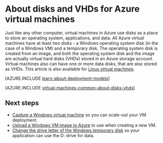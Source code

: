 <properties
	pageTitle="About disks and VHDs for Windows VMs | Microsoft Azure"
	description="Learn about the basics of disks and VHDs for Windows virtual machines in Azure."
	services="virtual-machines-windows"
	documentationCenter=""
	authors="cynthn"
	manager="timlt"
	editor="tysonn"
	tags="azure-resource-manager,azure-service-management"/>

<tags
	ms.service="virtual-machines-windows"
	ms.date="06/16/2016"
	wacn.date=""/>

# About disks and VHDs for Azure virtual machines

Just like any other computer, virtual machines in Azure use disks as a place to store an operating system, applications, and data. All Azure virtual machines have at least two disks - a Windows operating system disk (in the case of a Windows VM) and a temporary disk. The operating system disk is created from an image, and both the operating system disk and the image are actually virtual hard disks (VHDs) stored in an Azure storage account. Virtual machines also can have one or more data disks, that are also stored as VHDs. This article is also available for [Linux virtual machines](/documentation/articles/virtual-machines-linux-about-disks-vhds/).

[AZURE.INCLUDE [learn-about-deployment-models](../includes/learn-about-deployment-models-both-include.md)]

[AZURE.INCLUDE [virtual-machines-common-about-disks-vhds](../includes/virtual-machines-common-about-disks-vhds.md)]

## Next steps
-  [Capture a Windows virtual machine](/documentation/articles/virtual-machines-windows-capture-image/) so you can scale-out your VM deployment.
-  [Upload a Windows VM image to Azure](/documentation/articles/virtual-machines-windows-upload-image/) to use when creating a new VM.
-  [Change the drive letter of the Windows temporary disk](/documentation/articles/virtual-machines-windows-classic-change-drive-letter/) so your application can use the D: drive for data.
